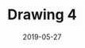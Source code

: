 ---
title: Drawing 4
date: '2019-05-27'
thumb_image: images/mar-4yo/4-mar-drawing4.jpg
thumb_image_alt: Drawing 4
image: images/mar-4yo/4-mar-drawing4.jpg
image_alt: Drawing 4
template: project
---	